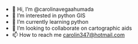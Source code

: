 - 👋 Hi, I’m @carolinavegaahumada
- 👀 I’m interested in python GIS
- 🌱 I’m currently learning python
- 💞️ I’m looking to collaborate on cartographic aids
- 📫 How to reach me carolin347@hotmail.com

<!---
carolinavegaahumada/carolinavegaahumada is a ✨ special ✨ repository because its `README.md` (this file) appears on your GitHub profile.
You can click the Preview link to take a look at your changes.
--->
